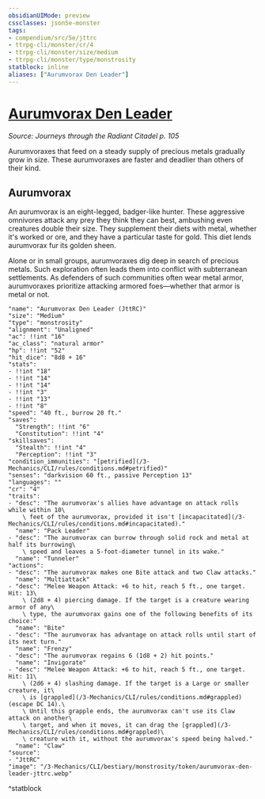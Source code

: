 ```yaml
---
obsidianUIMode: preview
cssclasses: json5e-monster
tags:
- compendium/src/5e/jttrc
- ttrpg-cli/monster/cr/4
- ttrpg-cli/monster/size/medium
- ttrpg-cli/monster/type/monstrosity
statblock: inline
aliases: ["Aurumvorax Den Leader"]
---
```

# [Aurumvorax Den Leader](3-Mechanics\CLI\bestiary\monstrosity/aurumvorax-den-leader-jttrc.md)
*Source: Journeys through the Radiant Citadel p. 105*  

Aurumvoraxes that feed on a steady supply of precious metals gradually grow in size. These aurumvoraxes are faster and deadlier than others of their kind.

## Aurumvorax

An aurumvorax is an eight-legged, badger-like hunter. These aggressive omnivores attack any prey they think they can best, ambushing even creatures double their size. They supplement their diets with metal, whether it's worked or ore, and they have a particular taste for gold. This diet lends aurumvorax fur its golden sheen.

Alone or in small groups, aurumvoraxes dig deep in search of precious metals. Such exploration often leads them into conflict with subterranean settlements. As defenders of such communities often wear metal armor, aurumvoraxes prioritize attacking armored foes—whether that armor is metal or not.

```statblock
"name": "Aurumvorax Den Leader (JttRC)"
"size": "Medium"
"type": "monstrosity"
"alignment": "Unaligned"
"ac": !!int "16"
"ac_class": "natural armor"
"hp": !!int "52"
"hit_dice": "8d8 + 16"
"stats":
- !!int "18"
- !!int "14"
- !!int "14"
- !!int "3"
- !!int "13"
- !!int "8"
"speed": "40 ft., burrow 20 ft."
"saves":
  "Strength": !!int "6"
  "Constitution": !!int "4"
"skillsaves":
  "Stealth": !!int "4"
  "Perception": !!int "3"
"condition_immunities": "[petrified](/3-Mechanics/CLI/rules/conditions.md#petrified)"
"senses": "darkvision 60 ft., passive Perception 13"
"languages": ""
"cr": "4"
"traits":
- "desc": "The aurumvorax's allies have advantage on attack rolls while within 10\
    \ feet of the aurumvorax, provided it isn't [incapacitated](/3-Mechanics/CLI/rules/conditions.md#incapacitated)."
  "name": "Pack Leader"
- "desc": "The aurumvorax can burrow through solid rock and metal at half its burrowing\
    \ speed and leaves a 5-foot-diameter tunnel in its wake."
  "name": "Tunneler"
"actions":
- "desc": "The aurumvorax makes one Bite attack and two Claw attacks."
  "name": "Multiattack"
- "desc": "Melee Weapon Attack: +6 to hit, reach 5 ft., one target. Hit: 13\
    \ (2d8 + 4) piercing damage. If the target is a creature wearing armor of any\
    \ type, the aurumvorax gains one of the following benefits of its choice:"
  "name": "Bite"
- "desc": "The aurumvorax has advantage on attack rolls until start of its next turn."
  "name": "Frenzy"
- "desc": "The aurumvorax regains 6 (1d8 + 2) hit points."
  "name": "Invigorate"
- "desc": "Melee Weapon Attack: +6 to hit, reach 5 ft., one target. Hit: 11\
    \ (2d6 + 4) slashing damage. If the target is a Large or smaller creature, it\
    \ is [grappled](/3-Mechanics/CLI/rules/conditions.md#grappled) (escape DC 14).\
    \ Until this grapple ends, the aurumvorax can't use its Claw attack on another\
    \ target, and when it moves, it can drag the [grappled](/3-Mechanics/CLI/rules/conditions.md#grappled)\
    \ creature with it, without the aurumvorax's speed being halved."
  "name": "Claw"
"source":
- "JttRC"
"image": "/3-Mechanics/CLI/bestiary/monstrosity/token/aurumvorax-den-leader-jttrc.webp"
```
^statblock